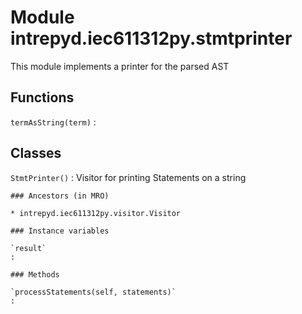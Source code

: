 Module intrepyd.iec611312py.stmtprinter
=======================================
This module implements a printer for the parsed AST

Functions
---------

    
`termAsString(term)`
:   

Classes
-------

`StmtPrinter()`
:   Visitor for printing Statements on a string

    ### Ancestors (in MRO)

    * intrepyd.iec611312py.visitor.Visitor

    ### Instance variables

    `result`
    :

    ### Methods

    `processStatements(self, statements)`
    :
